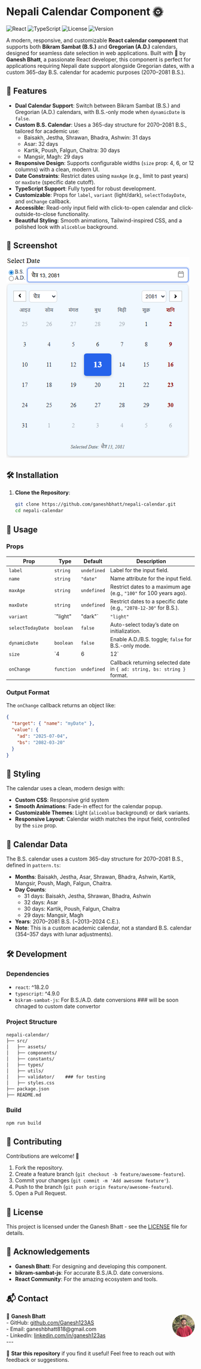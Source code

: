 # Nepali Calendar Component 🌞

![React](https://img.shields.io/badge/React-18.2.0-blue?logo=react) ![TypeScript](https://img.shields.io/badge/TypeScript-4.9-blue?logo=typescript) ![License](https://img.shields.io/badge/License-MIT-green) ![Version](https://img.shields.io/badge/Version-1.0.0-blue)

A modern, responsive, and customizable **React calendar component** that supports both **Bikram Sambat (B.S.)** and **Gregorian (A.D.)** calendars, designed for seamless date selection in web applications. Built with 💙 by **Ganesh Bhatt**, a passionate React developer, this component is perfect for applications requiring Nepali date support alongside Gregorian dates, with a custom 365-day B.S. calendar for academic purposes (2070–2081 B.S.).

## 🚀 Features

- **Dual Calendar Support**: Switch between Bikram Sambat (B.S.) and Gregorian (A.D.) calendars, with B.S.-only mode when `dynamicDate` is `false`.
- **Custom B.S. Calendar**: Uses a 365-day structure for 2070–2081 B.S., tailored for academic use:
  - Baisakh, Jestha, Shrawan, Bhadra, Ashwin: 31 days
  - Asar: 32 days
  - Kartik, Poush, Falgun, Chaitra: 30 days
  - Mangsir, Magh: 29 days
- **Responsive Design**: Supports configurable widths (`size` prop: 4, 6, or 12 columns) with a clean, modern UI.
- **Date Constraints**: Restrict dates using `maxAge` (e.g., limit to past years) or `maxDate` (specific date cutoff).
- **TypeScript Support**: Fully typed for robust development.
- **Customizable**: Props for `label`, `variant` (light/dark), `selectTodayDate`, and `onChange` callback.
- **Accessible**: Read-only input field with click-to-open calendar and click-outside-to-close functionality.
- **Beautiful Styling**: Smooth animations, Tailwind-inspired CSS, and a polished look with `aliceblue` background.

## 📸 Screenshot

![Nepali Calendar](./src/assets/calendar.png)

## 🛠 Installation

1. **Clone the Repository**:
   ```bash
   git clone https://github.com/ganeshbhatt/nepali-calendar.git
   cd nepali-calendar
   ```

## 📖 Usage


### Props

| Prop              | Type                          | Default     | Description                                                                 |
|-------------------|-------------------------------|-------------|-----------------------------------------------------------------------------|
| `label`           | `string`                      | `undefined` | Label for the input field.                                                 |
| `name`            | `string`                      | `"date"`    | Name attribute for the input field.                                        |
| `maxAge`          | `string`                      | `undefined` | Restrict dates to a maximum age (e.g., `"100"` for 100 years ago).         |
| `maxDate`         | `string`                      | `undefined` | Restrict dates to a specific date (e.g., `"2078-12-30"` for B.S.).         |
| `variant`         | `"light" | "dark"`          | `"light"`   | Theme for the calendar (light or dark).                                    |
| `selectTodayDate` | `boolean`                     | `false`     | Auto-select today’s date on initialization.                                |
| `dynamicDate`     | `boolean`                     | `false`     | Enable A.D./B.S. toggle; `false` for B.S.-only mode.                      |
| `size`            | `4 | 6 | 12`                | `6`         | Width of the calendar (Bootstrap-like grid columns: 33%, 50%, or 100%).    |
| `onChange`        | `function`                    | `undefined` | Callback returning selected date in `{ ad: string, bs: string }` format.   |

### Output Format

The `onChange` callback returns an object like:
```json
{
  "target": { "name": "myDate" },
  "value": {
    "ad": "2025-07-04",
    "bs": "2082-03-20"
  }
}
```

## 🎨 Styling

The calendar uses a clean, modern design with:
- **Custom CSS**: Responsive grid system
- **Smooth Animations**: Fade-in effect for the calendar popup.
- **Customizable Themes**: Light (`aliceblue` background) or dark variants.
- **Responsive Layout**: Calendar width matches the input field, controlled by the `size` prop.

## 📅 Calendar Data

The B.S. calendar uses a custom 365-day structure for 2070–2081 B.S., defined in `pattern.ts`:
- **Months**: Baisakh, Jestha, Asar, Shrawan, Bhadra, Ashwin, Kartik, Mangsir, Poush, Magh, Falgun, Chaitra.
- **Day Counts**:
  - 31 days: Baisakh, Jestha, Shrawan, Bhadra, Ashwin
  - 32 days: Asar
  - 30 days: Kartik, Poush, Falgun, Chaitra
  - 29 days: Mangsir, Magh
- **Years**: 2070–2081 B.S. (~2013–2024 C.E.).
- **Note**: This is a custom academic calendar, not a standard B.S. calendar (354–357 days with lunar adjustments).

## 🛠 Development

### Dependencies
- `react`: ^18.2.0
- `typescript`: ^4.9.0
- `bikram-sambat-js`: For B.S./A.D. date conversions  ### will be soon chnaged to custom date convertor

### Project Structure
```
nepali-calendar/
├── src/
│   ├── assets/
│   ├── components/
│   ├── constants/
│   ├── types/
│   ├── utils/
│   ├── validator/    ### for testing
│   ├── styles.css
├── package.json
├── README.md
```

### Build
```
npm run build
```

## 🤝 Contributing

Contributions are welcome! 🎉
1. Fork the repository.
2. Create a feature branch (`git checkout -b feature/awesome-feature`).
3. Commit your changes (`git commit -m 'Add awesome feature'`).
4. Push to the branch (`git push origin feature/awesome-feature`).
5. Open a Pull Request.

## 📜 License

This project is licensed under the Ganesh Bhatt - see the [LICENSE](LICENSE) file for details.

## 🙏 Acknowledgements

- **Ganesh Bhatt**: For designing and developing this component.
- **bikram-sambat-js**: For accurate B.S./A.D. date conversions.
- **React Community**: For the amazing ecosystem and tools.

## 📬 Contact
<div style="display: flex; align-items: center; justify-content: space-between;">
  <div>
    👤 <strong>Ganesh Bhatt</strong><br>
    - GitHub: <a href="https://github.com/Ganesh123AS">github.com/Ganesh123AS</a><br>
    - Email: ganeshbhatt818@gmail.com<br>
    - LinkedIn: <a href="https://linkedin.com/in/ganesh123as">linkedin.com/in/ganesh123as</a>
  </div>
  <img src="./src/assets/pp.jpg" alt="Profile" style="width: 60px; height: 60px; border-radius: 50%;">
</div>
---

🌟 **Star this repository** if you find it useful! Feel free to reach out with feedback or suggestions.